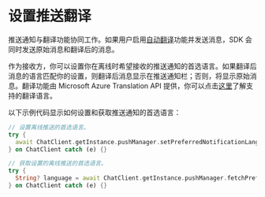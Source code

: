# 设置推送翻译 

推送通知与翻译功能协同工作。如果用户启用[自动翻译](/document/flutter/message_translation.html)功能并发送消息，SDK 会同时发送原始消息和翻译后的消息。

作为接收方，你可以设置你在离线时希望接收的推送通知的首选语言。如果翻译后消息的语言匹配你的设置，则翻译后消息显示在推送通知栏；否则，将显示原始消息。翻译功能由 Microsoft Azure Translation API 提供，你可以点击[这里](https://learn.microsoft.com/zh-cn/azure/ai-services/translator/language-support)了解支持的翻译语言。

以下示例代码显示如何设置和获取推送通知的首选语言：

```dart
// 设置离线推送的首选语言。
try {
  await ChatClient.getInstance.pushManager.setPreferredNotificationLanguage('en');
} on ChatClient catch (e) {}

// 获取设置的离线推送的首选语言。
try {
  String? language = await ChatClient.getInstance.pushManager.fetchPreferredNotificationLanguage();
} on ChatClient catch (e) {}
```